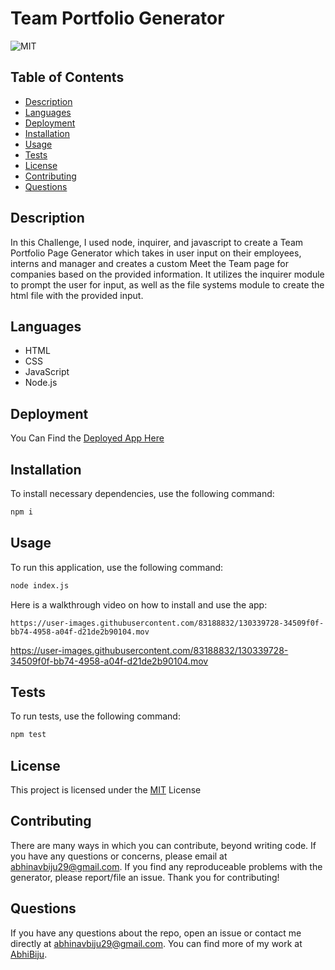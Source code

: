 # Team Portfolio Generator

![MIT](https://img.shields.io/badge/License-MIT-blue.svg)

## Table of Contents

- [Description](#description)
- [Languages](#languages)
- [Deployment](#deployment)
- [Installation](#installation)
- [Usage](#usage)
- [Tests](#tests)
- [License](#license)
- [Contributing](#contributing)
- [Questions](#questions)

## Description

In this Challenge, I used node, inquirer, and javascript to create a Team Portfolio Page Generator  which takes in user input on their employees, interns and manager  and creates a custom Meet the Team page for companies based on the provided information. It utilizes the inquirer module to prompt the user for input, as well as the file systems module to create the html file with the provided input.

## Languages

- HTML
- CSS
- JavaScript
- Node.js

## Deployment

You Can Find the [Deployed App Here](https://github.com/AbhiBiju/team-portfolio-generator)

## Installation

To install necessary dependencies, use the following command:

```md
npm i
```

## Usage

To run this application, use the following command:

```md
node index.js
```

Here is a walkthrough video on how to install and use the app:

`https://user-images.githubusercontent.com/83188832/130339728-34509f0f-bb74-4958-a04f-d21de2b90104.mov`

<https://user-images.githubusercontent.com/83188832/130339728-34509f0f-bb74-4958-a04f-d21de2b90104.mov>

## Tests

To run tests, use the following command:

```md
npm test
```

## License

This project is licensed under the [MIT](https://opensource.org/licenses/MIT) License

## Contributing

There are many ways in which you can contribute, beyond writing code. If you have any questions or concerns, please email at abhinavbiju29@gmail.com. If you find any reproduceable problems with the generator, please report/file an issue. Thank you for contributing!

## Questions

If you have any questions about the repo, open an issue or contact me directly at abhinavbiju29@gmail.com. You can find more of my work at [AbhiBiju](https://github.com/AbhiBiju).
